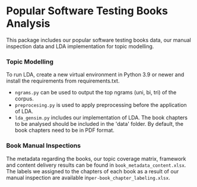 # Popular Software Testing Books Analysis
This package includes our popular software testing books data, our manual inspection data and LDA implementation for topic modelling. 


### Topic Modelling
To run LDA, create a new virtual environment in Python 3.9 or newer and install the requirements from requirements.txt.
- `ngrams.py` can be used to output the top ngrams (uni, bi, tri) of the corpus. 
- `preprocesing.py` is used to apply preprocessing before the application of LDA.
- `lda_gensim.py` includes our implementation of LDA. The book chapters to be analysed should be included in the 'data' 
folder. By default, the book chapters need to be in PDF format.


### Book Manual Inspections
The metadata regarding the books, our topic coverage matrix, framework and content delivery results can be found in
`book_metadata_content.xlsx`. The labels we assigned to the chapters of each book as a result of our manual inspection are available in`per-book_chapter_labeling.xlsx`.



